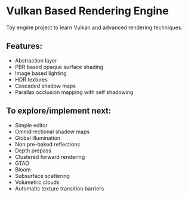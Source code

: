 # Vulkan Based Rendering Engine
Toy engine project to learn Vulkan and advanced rendering techniques.

## Features:
* Abstraction layer
* PBR based opaque surface shading
* Image based lighting
* HDR textures
* Cascaded shadow maps
* Parallax occlusion mapping with self shadowing

## To explore/implement next:
* Simple editor
* Omnidirectional shadow maps
* Global illumination
* Non pre-baked reflections
* Depth prepass
* Clustered forward rendering
* GTAO
* Bloom
* Subsurface scattering
* Volumetric clouds
* Automatic texture transition barriers
